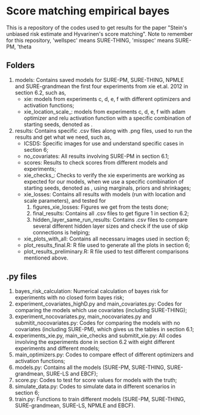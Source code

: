 # Score matching empirical bayes 
This is a repository of the codes used to get results for the paper "Stein's unbiased risk estimate and Hyvarinen's score matching". Note to remember for this repository, 'wellspec' means SURE-THING, 'misspec' means SURE-PM, 'theta

## Folders 
1. models: Contains saved models for SURE-PM, SURE-THING, NPMLE and SURE-grandmean the first four experiments from xie et.al. 2012 in section 6.2, such as, 
    - xie: models from experiments c, d, e, f with different optimizers and activation functions; 
    - xie_location_scale_<seed>: models from experiments c, d, e, f with adam optimizer and relu activation function with a specific combination of starting seeds, denoted as <seed>. 
2. results: Contains specific .csv files along with .png files, used to run the results and get what we need, such as, 
    - ICSDS: Specific images for use and understand specific cases in section 6; 
    - no_covariates: All results involving SURE-PM in section 6.1; 
    - scores: Results to check scores from different models and experiments; 
    - xie_checks_<seed>: Checks to verify the xie experiments are working as expected for our models, when we use a specific combination of starting seeds, denoted as <seed>, using marginals, priors and shrinkages; 
    - xie_losses: Contains all results with models (run with location and scale parameters), and tested for 
        1. figures_xie_losses: Figures we get from the tests done; 
        2. final_results: Contains all .csv files to get figure 1 in section 6.2; 
        3. hidden_layer_same_run_results: Contains .csv files to compare several different hidden layer sizes and check if the use of skip connections is helping; 
    - xie_plots_with_all: Contains all necessaru images used in section 6; 
    - plot_results_final.R: R file used to generate all the plots in section 6; 
    - plot_results_preliminary.R: R file used to test different comparisons mentioned above. 

## .py files 
1. bayes_risk_calculation: Numerical calculation of bayes risk for experiments with no closed form bayes risk; 
2. experiment_covariates_highD.py and main_covariates.py: Codes for comparing the models which use covariates (including SURE-THING); 
3. experiment_nocovariates.py, main_nocovariates.py and submitit_nocovariates.py: Codes for comparing the models with no covariates (including SURE-PM), which gives us the tables in section 6.1; 
4. experiments_xie.py, main_xie_checks and submitit_xie.py: All codes involving the experiments done in section 6.2 with eight different experiments and different models; 
5. main_optimizers.py: Codes to compare effect of different optimizers and activation functions; 
6. models.py: Contains all the models (SURE-PM, SURE-THING, SURE-grandmean, SURE-LS and EBCF); 
7. score.py: Codes to test for score values for models with the truth; 
8. simulate_data.py: Codes to simulate data in different scenarios in section 6; 
9. train.py: Functions to train different models (SURE-PM, SURE-THING, SURE-grandmean, SURE-LS, NPMLE and EBCF). 

